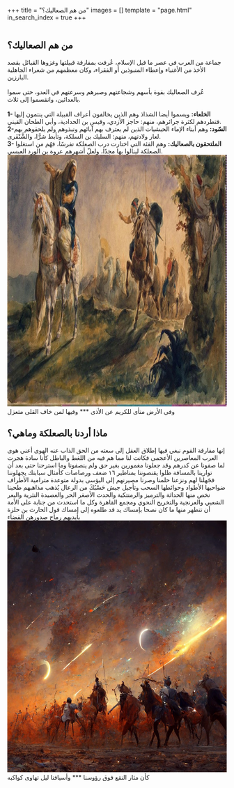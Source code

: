 +++
title = "من هم الصعاليك؟"
images = []
template = "page.html"
in_search_index = true
+++
<div class="full-container" data-content="normal" data-spacing="top:bottom">
	
  <div class="content-container" id="container-1">
    <div class="row" id="row-1">
      <div class="row-content"> 
        <div class="column column-half column-md-full" id="column-1">
          <h2 id="heading-who-are-the-saalik" class="section-heading">من هم الصعاليك؟</h2>
          <div id="text-who-are-the-saalik" class="text-content equal">
            جماعة من العرب في عصر ما قبل الإسلام، عُرفت بمفارقة قبيلتها وغزوها القبائل بقصد الأخذ من الأغنياء وإعطاء المنبوذين أو الفقراء، وكان معظمهم من شعراء الجاهلية البارزين.<br><br>
            عُرف الصعاليك بقوة بأسهم وشجاعتهم وصبرهم وسرعتهم في العدو، حتى سموا بالعدائين، وانقسموا إلى ثلاث.<br><br>
            <strong>1- الخلعاء:</strong> ويسموا أيضا الشذاذ وهم الذين يخالفون أعراف القبيلة التي ينتمون إليها فتطردهم لكثرة جرائرهم، منهم: حاجز الأزدي، وقيس بن الحدادية، وأبي الطحان القيني. <br>
            <strong>2-السّود:</strong> وهم أبناء الإماء الحبشيات الذين لم يعترف بهم آبائهم ونبذوهم ولم يلحقوهم بهم لعار ولادتهم، منهم: السليك بن السلكة، وتأبط شرًّا، والشَّنْفَرى.<br>
            <strong>3- الملتحقون بالصعاليك:</strong> وهم الفئة التي اختارت درب الصعلكة تفرسًا، فهُم من استغلوا الصعلكة لينالوا بها مجدًا، ولعلّ أشهرهم عروة بن الورد العبسي.<br>
          </div>
        </div>
        <div class="column column-half column-md-full" id="column-2">
          <div class="image-cover" >
            <span aria-hidden="true" class="cover-background"></span>
            <img decoding="async" width="1120" height="578" class="cover-image" alt="الصعاليك" 
                 src="/alsaleak-who.png">
                  <span>وفي الأرض منأى للكريم عن الأذى ***
وفيها لمن خاف القلى متعزل</span>
          </div>
        </div>
      </div>
    </div>
    <div class="row" id="row-2">
      <div class="row-content"> 
        <div class="column column-half column-md-full" id="column-3">
          <h2 id="heading-about-saalik" class="section-heading">ماذا أردنا بالصعلكة وماهي؟</h2>
          <div id="text-about-saalik" class="text-content equal">إنها مفارقة القوم نبغي فيها إطلاق العقل إلى سعته من الحق الذاب عنه الهوى أعني هوى العرب المعاصرين الأعجمي فكانت لنا مما هم فيه من اللغط والباطل كأنا سادة هجرت لما صفونا عن كدرهم وقد جعلونا مغمورين بغير حق ولم ينصفونا وما استرحنا حتى بعد أن توارينا بالمسافة ظلوا يقنصوننا بمناظير ١٦ ضعف ورصاصات كأمثال سبابتك يجهلوننا فجَهلنا لهم ونزعنا حلمنا وصرنا مصيرنهم إلى البؤسى بدولة متوعدة مترامية الأطراف ضواحيها الأطواد وحوائطها السحب وتأجيل جيش حَسْبُكَ من الرعال يُذهب مذاهبهم طحينا نخص منها الحداثة والترميز والرمنتكية والحدث الأصغر الحر والعصيدة النثرية والبعر الشعبي والعرنجية والتخريج النحوي ومجمع القاهرة وكل ما استحدث من جنابة على الأمة أن تتطهر منها ما كان نصحا بإمساك يد قد طلعوه إلى إمساك قول الحارث بن حلزة بأيديهم رماح صدورهن القضاء
          </div>
        </div>
        <div class="column column-half column-md-full" id="column-2">
          <div class="image-cover" >
            <span aria-hidden="true" class="cover-background"></span>
            <img decoding="async" width="1120" height="578" class="cover-image" alt="الصعاليك" 
                 src="/alsaleak-who2.png">
                 <span>كأن مثار النقع فوق رؤوسنا *** وأسيافنا ليل تهاوى كواكبه</span>
          </div>
        </div>
      </div>
    </div>
  </div>
</div>
